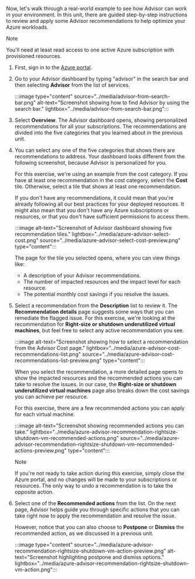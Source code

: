 Now, let's walk through a real-world example to see how Advisor can work in your environment. In this unit, there are guided step-by-step instructions to review and apply some Advisor recommendations to help optimize your Azure workloads.

> [!NOTE]
> You'll need at least read access to one active Azure subscription with provisioned resources.

1. First, sign in to the [Azure portal](https://portal.azure.com/?azure-portal=true).
1. Go to your Advisor dashboard by typing "advisor" in the search bar and then selecting **Advisor** from the list of services.

   :::image type="content" source="../media/advisor-from-search-bar.png" alt-text="Screenshot showing how to find Advisor by using the search bar." lightbox="../media/advisor-from-search-bar.png":::

1. Select **Overview**. The Advisor dashboard opens, showing personalized recommendations for all your subscriptions. The recommendations are divided into the five categories that you learned about in the previous unit.

1. You can select any one of the five categories that shows there are recommendations to address. Your dashboard looks different from the following screenshot, because Advisor is personalized for you.

   For this exercise, we're using an example from the cost category. If you have at least one recommendation in the cost category, select the **Cost** tile. Otherwise, select a tile that shows at least one recommendation.

   If you don't have any recommendations, it could mean that you're already following all our best practices for your deployed resources. It might also mean that you don't have any Azure subscriptions or resources, or that you don't have sufficient permissions to access them.

    :::image alt-text="Screenshot of Advisor dashboard showing five recommendation tiles." lightbox="../media/azure-advisor-select-cost.png" source="../media/azure-advisor-select-cost-preview.png" type="content":::

   The page for the tile you selected opens, where you can view things like:

   - A description of your Advisor recommendations.
   - The number of impacted resources and the impact level for each resource.
   - The potential monthly cost savings if you resolve the issues.

1. Select a recommendation from the **Description** list to review it. The **Recommendation details** page suggests some ways that you can remediate the flagged issue. For this exercise, we're looking at the recommendation for **Right-size or shutdown underutilized virtual machines**, but feel free to select any active recommendation you see.

    :::image alt-text="Screenshot showing how to select a recommendation from the Advisor Cost page." lightbox="../media/azure-advisor-cost-recommendations-list.png" source="../media/azure-advisor-cost-recommendations-list-preview.png" type="content":::

   When you select the recommendation, a more detailed page opens to show the impacted resources and the recommended actions you can take to resolve the issues. In our case, the **Right-size or shutdown underutilized virtual machines** page also breaks down the cost savings you can achieve per resource.

   For this exercise, there are a few recommended actions you can apply for each virtual machine.

   :::image alt-text="Screenshot showing recommended actions you can take." lightbox="../media/azure-advisor-recommendation-rightsize-shutdown-vm-recommended-actions.png" source="../media/azure-advisor-recommendation-rightsize-shutdown-vm-recommended-actions-preview.png" type="content":::

   > [!NOTE]
   > If you're not ready to take action during this exercise, simply close the Azure portal, and no changes will be made to your subscriptions or resources. The only way to undo a recommendation is to take the opposite action.

1. Select one of the **Recommended actions** from the list. On the next page, Advisor helps guide you through specific actions that you can take right now to apply the recommendation and resolve the issue.

   However, notice that you can also choose to **Postpone** or **Dismiss** the recommended action, as we discussed in a previous unit.

   :::image type="content" source="../media/azure-advisor-recommendation-rightsize-shutdown-vm-action-preview.png" alt-text="Screenshot highlighting postpone and dismiss options." lightbox="../media/azure-advisor-recommendation-rightsize-shutdown-vm-action.png":::
